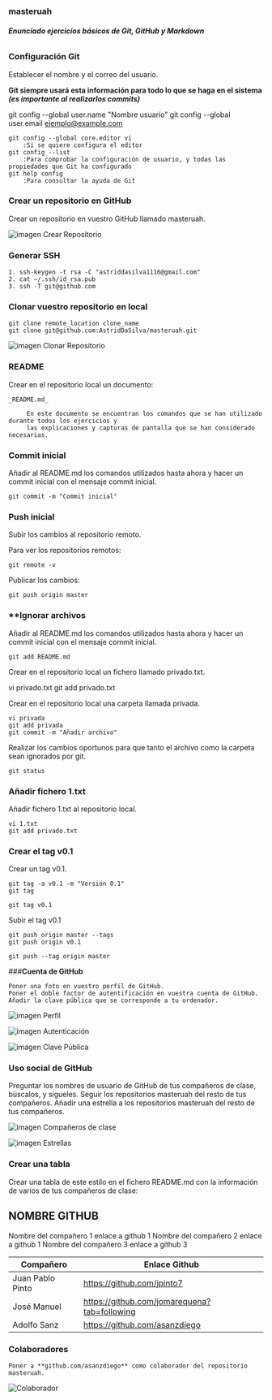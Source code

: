 ### masteruah

###### **Enunciado ejercicios básicos de Git, GitHub y Markdown**
### **Configuración Git**

Establecer el nombre y el correo del usuario. 

**Git siempre usará esta información para todo lo que se haga en el sistema _(es importante al realizarlos commits)_**
 
git config --global user.name "Nombre usuario"
git config --global user.email ejemplo@example.com
	
	git config --global core.editor vi
		:Si se quiere configura el editor
	git config --list
		:Para comprobar la configuración de usuario, y todas las propiedades que Git ha configurado
	git help config
		:Para consultar la ayuda de Git		
		
### **Crear un repositorio en GitHub**

Crear un repositorio en vuestro GitHub llamado masteruah.

![imagen Crear Repositorio](Imagenes/CrearRepositorio.PNG) 
	
### **Generar SSH**

	1. ssh-keygen -t rsa -C "astriddasilva1116@gmail.com"
	2. cat ~/.ssh/id_rsa.pub
	3. ssh -T git@github.com
	
### **Clonar vuestro repositorio en local**
		
	git clone remote_location clone_name
	git clone git@github.com:AstridDaSilva/masteruah.git

![imagen Clonar Repositorio](Imagenes/Clone.PNG) 
		
### **README**

Crear en el repositorio local un documento:

	_README.md_
		
		 En este documento se encuentran los comandos que se han utilizado durante todos los ejercicios y 
		 las explicaciones y capturas de pantalla que se han considerado necesarias.


### **Commit inicial**

Añadir al README.md los comandos utilizados hasta ahora y hacer un commit inicial  con el mensaje commit inicial.
	
	git commit -m "Commit inicial"

### **Push inicial**
	
Subir los cambios al repositorio remoto.
		
Para ver los repositorios remotos:
		
	git remote -v 
			
Publicar los cambios:
			
	git push origin master

### **Ignorar archivos

Añadir al README.md los comandos utilizados hasta ahora y hacer un commit inicial  con el mensaje commit inicial.
		
	git add README.md
			
Crear en el repositorio local un fichero llamado privado.txt.
		
vi privado.txt
git add privado.txt
			
Crear en el repositorio local una carpeta llamada privada.
		
	vi privada
	git add privada
	git commit -m "Añadir archivo"
	
Realizar los cambios oportunos para que tanto el archivo como la carpeta sean ignorados por git.
		
	git status

### **Añadir fichero 1.txt**

Añadir fichero 1.txt al repositorio local.
			
	vi 1.txt
	git add privado.txt
		
### **Crear el tag v0.1**

Crear un tag v0.1.
	
	git tag -a v0.1 -m "Versión 0.1"
	git tag
	
	git tag v0.1

Subir el tag v0.1

	git push origin master --tags
	git push origin v0.1
	
	git push --tag origin master

###**Cuenta de GitHub**

	Poner una foto en vuestro perfil de GitHub.
	Poner el doble factor de autentificación en vuestra cuenta de GitHub.
	Añadir la clave pública que se corresponde a tu ordenador.
	
![imagen Perfil](Imagenes/Perfil.PNG)

![imagen Autenticación](Imagenes/Autenticacion1.PNG)

![imagen Clave Pública](Imagenes/SSH.PNG)
	
### **Uso social de GitHub**

Preguntar los nombres de usuario de GitHub de tus compañeros de clase, búscalos, y  sigueles.
Seguir los repositorios masteruah del resto de tus compañeros.
Añadir una estrella a los repositorios masteruah del resto de tus compañeros.


![imagen Compañeros de clase](Imagenes/Follow.PNG)

![imagen Estrellas](Imagenes/Estrellas.PNG)

### **Crear una tabla**

Crear una tabla de este estilo en el fichero README.md con la información de varios de tus compañeros de clase:

## **NOMBRE GITHUB**

Nombre del compañero 1 enlace a github 1
Nombre del compañero 2 enlace a github 1
Nombre del compañero 3 enlace a github 3

|     Compañero     |                Enlace Github                   |
| ----------------  | ---------------------------------------------- |
|  Juan Pablo Pinto |<https://github.com/jpinto7>                    | 
|    José Manuel    |<https://github.com/jomarequena?tab=following>  |
|    Adolfo Sanz    |<https://github.com/asanzdiego>                 |


### **Colaboradores**

	Poner a **github.com/asanzdiego** como colaborador del repositorio masteruah.

![Colaborador](Imagenes/Colaborador.PNG)